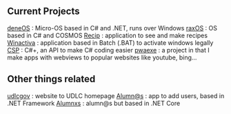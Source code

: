 ## Current Projects
[deneOS](https://www.wi-iso.com/deneos) : Micro-OS based in C# and .NET, runs over Windows
[raxOS](https://www.wi-iso.com/raxos) : OS based in C# and COSMOS
[Recip](https://www.wi-iso.com/recip) : application to see and make recipes
[Winactiva](https://github.com/RayElProOficial/winactiva) : application based in Batch (.BAT) to activate windows legally 
[CSP](https://github.com/RayElProOficial/CSP) : C#+, an API to make C# coding easier
[pwaexe](https://github.com/RayElProOficial/pwaexe) : a project in that I make apps with webviews to popular websites like youtube, bing...
## Other things related
[udlcgov](https://udlcgov.xyz) : website to UDLC homepage
[Alumn@s](./alumnos/legacy) : app to add users, based in .NET Framework
[Alumnxs](./alumnos/dncore) : alumn@s but based in .NET Core
